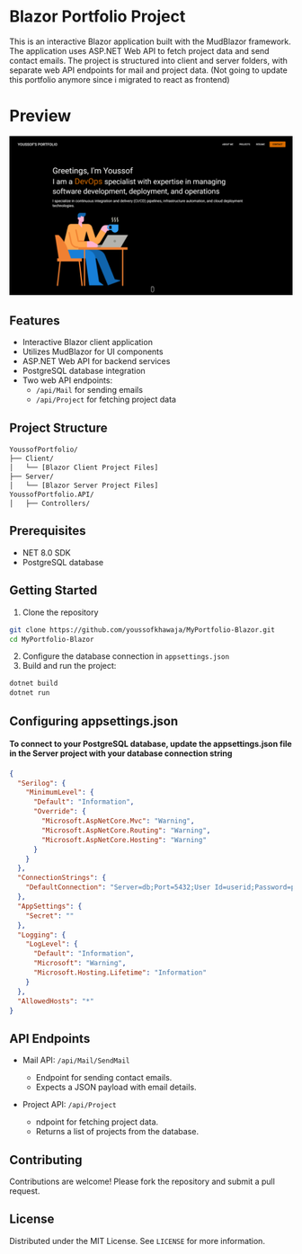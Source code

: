 # Blazor Portfolio Project

This is an interactive Blazor application built with the MudBlazor framework. The application uses ASP.NET Web API to fetch project data and send contact emails. The project is structured into client and server folders, with separate web API endpoints for mail and project data. (Not going to update this portfolio anymore since i migrated to react as frontend)

# Preview
![image](www.youssofkhawaja.com_.png)

## Features

- Interactive Blazor client application
- Utilizes MudBlazor for UI components
- ASP.NET Web API for backend services
- PostgreSQL database integration
- Two web API endpoints:
  - `/api/Mail` for sending emails
  - `/api/Project` for fetching project data

## Project Structure

```plaintext
YoussofPortfolio/
├── Client/
│   └── [Blazor Client Project Files]
├── Server/
│   └── [Blazor Server Project Files]
YoussofPortfolio.API/
│   ├── Controllers/

```
## Prerequisites
- NET 8.0 SDK
- PostgreSQL database

## Getting Started

1. Clone the repository
```sh
git clone https://github.com/youssofkhawaja/MyPortfolio-Blazor.git
cd MyPortfolio-Blazor
```
2. Configure the database connection in `appsettings.json`
3. Build and run the project:
```sh
dotnet build
dotnet run
```

## Configuring appsettings.json
#### To connect to your PostgreSQL database, update the appsettings.json file in the Server project with your database connection string
```json
{
  "Serilog": {
    "MinimumLevel": {
      "Default": "Information",
      "Override": {
        "Microsoft.AspNetCore.Mvc": "Warning",
        "Microsoft.AspNetCore.Routing": "Warning",
        "Microsoft.AspNetCore.Hosting": "Warning"
      }
    }
  },
  "ConnectionStrings": {
    "DefaultConnection": "Server=db;Port=5432;User Id=userid;Password=pwd;Database=youssofportfoliodb;"
  },
  "AppSettings": {
    "Secret": ""
  },
  "Logging": {
    "LogLevel": {
      "Default": "Information",
      "Microsoft": "Warning",
      "Microsoft.Hosting.Lifetime": "Information"
    }
  },
  "AllowedHosts": "*"
}
```

## API Endpoints
- Mail API: `/api/Mail/SendMail`
    - Endpoint for sending contact emails.
    - Expects a JSON payload with email details.

- Project API: `/api/Project`
    - ndpoint for fetching project data.
    - Returns a list of projects from the database.

## Contributing
Contributions are welcome! Please fork the repository and submit a pull request.

## License
Distributed under the MIT License. See `LICENSE` for more information.
